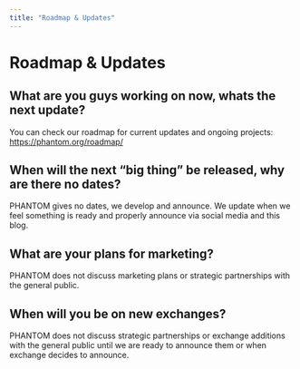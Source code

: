 ```yaml
---
title: "Roadmap & Updates"
---
```


# Roadmap & Updates

## What are you guys working on now, whats the next update?

You can check our roadmap for current updates and ongoing projects: https://phantom.org/roadmap/

## When will the next “big thing” be released, why are there no dates?

PHANTOM gives no dates, we develop and announce. We update when we feel something is ready and properly announce via social media and this blog.

## What are your plans for marketing?

PHANTOM does not discuss marketing plans or strategic partnerships with the general public.

## When will you be on new exchanges?

PHANTOM does not discuss strategic partnerships or exchange additions with the general public until we are ready to announce them or when exchange decides to announce.
